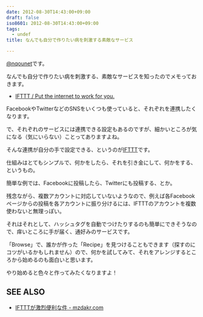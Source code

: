 ```yaml
---
date: 2012-08-30T14:43:00+09:00
draft: false
iso8601: 2012-08-30T14:43:00+09:00
tags:
  - undef
title: なんでも自分で作りたい病を刺激する素敵なサービス

---
```


<p><a href="https://twitter.com/nqounet">@nqounet</a>です。</p> <p>なんでも自分で作りたい病を刺激する、素敵なサービスを知ったのでメモっておきます。</p> <ul><li><a href="https://ifttt.com/">IFTTT / Put the internet to work for you.</a></li></ul><p>FacebookやTwitterなどのSNSをいくつも使っていると、それぞれを連携したくなります。</p> <p>で、それぞれのサービスには連携できる設定もあるのですが、細かいところが気になる（気にいらない）ことってありますよね。</p> <p>そんな連携が自分の手で設定できる、というのが<a href="https://ifttt.com/">IFTTT</a>です。</p> <p>仕組みはとてもシンプルで、何かをしたら、それを引き金にして、何かをする、というもの。</p> <p>簡単な例では、Facebookに投稿したら、Twitterにも投稿する、とか。</p> <p>残念ながら、複数アカウントに対応していないようなので、例えば各Facebookページからの投稿を各アカウントに振り分けるには、IFTTTのアカウントを複数使わないと無理っぽい。</p> <p>それはそれとして、ハッシュタグを自動でつけたりするのも簡単にできそうなので、痒いところに手が届く、通好みのサービスです。</p> <p>「Browse」で、誰かが作った「Recipe」を見つけることもできます（探すのにコツがいるかもしれません）ので、何かを試してみて、それをアレンジするところから始めるのも面白いと思います。</p> <p>やり始めると色々と作ってみたくなりますよ！</p> <h2>SEE ALSO</h2> <ul><li><a href="http://mzdakr.com/post/30501237138/ifttt">IFTTTが激烈便利な件 - mzdakr.com</a></li></ul>    	